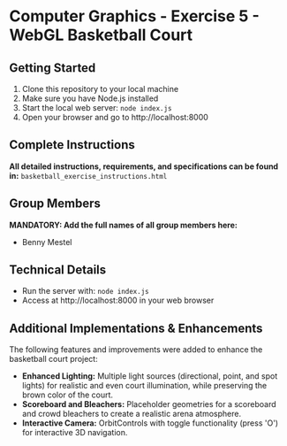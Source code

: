 # Computer Graphics - Exercise 5 - WebGL Basketball Court

## Getting Started
1. Clone this repository to your local machine
2. Make sure you have Node.js installed
3. Start the local web server: `node index.js`
4. Open your browser and go to http://localhost:8000

## Complete Instructions
**All detailed instructions, requirements, and specifications can be found in:**
`basketball_exercise_instructions.html`

## Group Members
**MANDATORY: Add the full names of all group members here:**
- Benny Mestel

## Technical Details
- Run the server with: `node index.js`
- Access at http://localhost:8000 in your web browser

## Additional Implementations & Enhancements
The following features and improvements were added to enhance the basketball court project:

- **Enhanced Lighting:** Multiple light sources (directional, point, and spot lights) for realistic and even court illumination, while preserving the brown color of the court.
- **Scoreboard and Bleachers:** Placeholder geometries for a scoreboard and crowd bleachers to create a realistic arena atmosphere.
- **Interactive Camera:** OrbitControls with toggle functionality (press 'O') for interactive 3D navigation.

